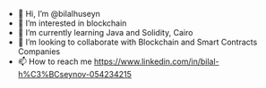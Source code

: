 - 👋 Hi, I’m @bilalhuseyn
- 👀 I’m interested in blockchain
- 🌱 I’m currently learning Java and Solidity, Cairo
- 💞️ I’m looking to collaborate with Blockchain and Smart Contracts Companies
- 📫 How to reach me https://www.linkedin.com/in/bilal-h%C3%BCseynov-054234215

<!---
bilalhuseyn/bilalhuseyn is a ✨ special ✨ repository because its `README.md` (this file) appears on your GitHub profile.
You can click the Preview link to take a look at your changes.
--->
